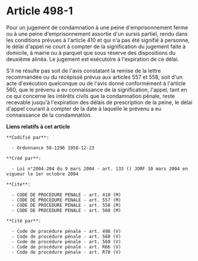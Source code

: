 # Article 498-1

Pour un jugement de condamnation à une peine d'emprisonnement ferme ou à une peine d'emprisonnement assortie d'un sursis
partiel, rendu dans les conditions prévues à l'article 410 et qui n'a pas été signifié à personne, le délai d'appel ne court
à compter de la signification du jugement faite à domicile, à mairie ou à parquet que sous réserve des dispositions du
deuxième alinéa. Le jugement est exécutoire à l'expiration de ce délai.

S'il ne résulte pas soit de l'avis constatant la remise de la lettre recommandée ou du récépissé prévus aux articles 557 et
558, soit d'un acte d'exécution quelconque ou de l'avis donné conformément à l'article 560, que le prévenu a eu connaissance
de la signification, l'appel, tant en ce qui concerne les intérêts civils que la condamnation pénale, reste recevable jusqu'à
l'expiration des délais de prescription de la peine, le délai d'appel courant à compter de la date à laquelle le prévenu a eu
connaissance de la condamnation.

**Liens relatifs à cet article**

	**Codifié par**:

	  - Ordonnance 58-1296 1958-12-23

	**Créé par**:

	  - Loi n°2004-204 du 9 mars 2004 - art. 133 () JORF 10 mars 2004 en vigueur le 1er octobre 2004

	**Cite**:

	  - CODE DE PROCEDURE PENALE - art. 410 (M)
	  - CODE DE PROCEDURE PENALE - art. 557 (M)
	  - CODE DE PROCEDURE PENALE - art. 558 (M)
	  - CODE DE PROCEDURE PENALE - art. 560 (M)

	**Cité par**:

	  - Code de procédure pénale - art. 498 (V)
	  - Code de procédure pénale - art. 568 (V)
	  - Code de procédure pénale - art. 569 (V)
	  - Code de procédure pénale - art. R66 (V)
	  - Code de procédure pénale - art. R70 (V)
